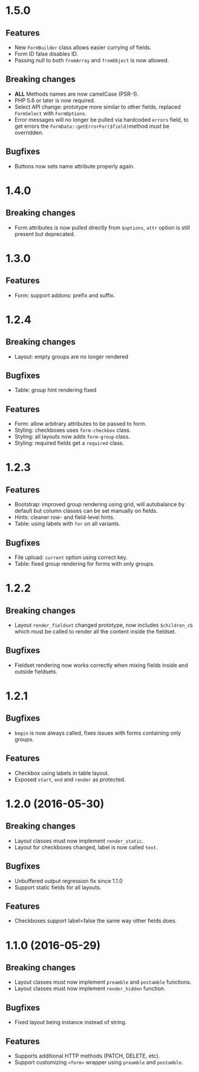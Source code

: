 # 1.5.0

## Features

  - New `FormBuilder` class allows easier currying of fields.
  - Form ID false disables ID.
  - Passing null to both `fromArray` and `fromObject` is now allowed.

## Breaking changes

  - **ALL** Methods names are now camelCase (PSR-1).
  - PHP 5.6 or later is now required.
  - Select API change: prototype more similar to other fields, replaced
    `FormSelect` with `FormOptions`.
  - Error messages will no longer be pulled via hardcoded `errors`
    field, to get errors the `FormData::getErrorFor($field)`method
    must be overridden.

## Bugfixes

  - Buttons now sets name attribute properly again.

# 1.4.0

## Breaking changes

  - Form attributes is now pulled directly from `$options`, `attr`
    option is still present but deprecated.

# 1.3.0

## Features

  - Form: support addons: prefix and suffix.

# 1.2.4

## Breaking changes

  - Layout: empty groups are no longer rendered

## Bugfixes

  - Table: group hint rendering fixed

## Features

  - Form: allow arbitrary attributes to be passed to form.
  - Styling: checkboxes uses `form-checkbox` class.
  - Styling: all layouts now adds `form-group` class.
  - Styling: required fields get a `required` class.

# 1.2.3

## Features

  - Bootstrap: improved group rendering using grid, will autobalance
    by default but column classes can be set manually on fields.
  - Hints: cleaner row- and field-level hints.
  - Table: using labels with `for` on all variants.

## Bugfixes

  - File upload: `current` option using correct key.
  - Table: fixed group rendering for forms with only groups.

# 1.2.2

## Breaking changes

  - Layout `render_fieldset` changed prototype, now includes
    `$children_cb` which must be called to render all the content
    inside the fieldset.

## Bugfixes

  - Fieldset rendering now works correctly when mixing fields inside
    and outside fieldsets.

# 1.2.1

## Bugfixes

  - `begin` is now always called, fixes issues with forms containing only groups.

## Features

  - Checkbox using labels in table layout.
  - Exposed `start`, `end` and `render` as protected.

# 1.2.0 (2016-05-30)

## Breaking changes

  - Layout classes must now implement `render_static`.
  - Layout for checkboxes changed, label is now called `text`.

## Bugfixes

  - Unbuffered output regression fix since 1.1.0
  - Support static fields for all layouts.

## Features

  - Checkboxes support label=false the same way other fields does.

# 1.1.0 (2016-05-29)

## Breaking changes

  - Layout classes must now implement `preamble` and `postamble` functions.
  - Layout classes must now implement `render_hidden` function.

## Bugfixes

  - Fixed layout being instance instead of string.

## Features

  - Supports additional HTTP methods (PATCH, DELETE, etc).
  - Support customizing `<form>` wrapper using `preamble` and `postamble`.
